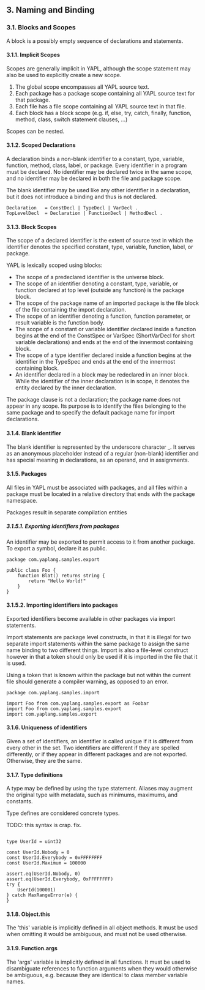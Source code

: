 ## 3. Naming and Binding

### 3.1. Blocks and Scopes 

A block is a possibly empty sequence of declarations and statements.  

#### 3.1.1. Implicit Scopes

Scopes are generally implicit in YAPL, although the scope statement may also be used to explicitly create a new scope.

1. The global scope encompasses all YAPL source text.
2. Each package has a package scope containing all YAPL source text for that package.
3. Each file has a file scope containing all YAPL source text in that file.
4. Each block has a block scope (e.g. if, else, try, catch, finally, function, method, class, switch statement clauses, ...)

Scopes can be nested.

#### 3.1.2. Scoped Declarations

A declaration binds a non-blank identifier to a constant, type, variable, function, method, class, label, or package. Every identifier in a program must be declared. No identifier may be declared twice in the same scope, and no identifier may be declared in both the file and package scope.

The blank identifier may be used like any other identifier in a declaration, but it does not introduce a binding and thus is not declared.

```
Declaration   = ConstDecl | TypeDecl | VarDecl .
TopLevelDecl  = Declaration | FunctionDecl | MethodDecl .
```

#### 3.1.3. Block Scopes

The scope of a declared identifier is the extent of source text in which the identifier denotes the specified constant, type, variable, function, label, or package.

YAPL is lexically scoped using blocks:

- The scope of a predeclared identifier is the universe block.
- The scope of an identifier denoting a constant, type, variable, or function declared at top level (outside any function) is the package block.
- The scope of the package name of an imported package is the file block of the file containing the import declaration.
- The scope of an identifier denoting a function, function parameter, or result variable is the function body.
- The scope of a constant or variable identifier declared inside a function begins at the end of the ConstSpec or VarSpec (ShortVarDecl for short variable declarations) and ends at the end of the innermost containing block.
- The scope of a type identifier declared inside a function begins at the identifier in the TypeSpec and ends at the end of the innermost containing block.
- An identifier declared in a block may be redeclared in an inner block. While the identifier of the inner declaration is in scope, it denotes the entity declared by the inner declaration.

The package clause is not a declaration; the package name does not appear in any scope. Its purpose is to identify the files belonging to the same package and to specify the default package name for import declarations.

#### 3.1.4. Blank identifier

The blank identifier is represented by the underscore character _. It serves as an anonymous placeholder instead of a regular (non-blank) identifier and has special meaning in declarations, as an operand, and in assignments.

#### 3.1.5. Packages

All files in YAPL must be associated with packages, and all files within a package must be located in a relative directory that ends with the package namespace.

Packages result in separate compilation entities

##### 3.1.5.1. Exporting identifiers from packages

An identifier may be exported to permit access to it from another package. To export a symbol, declare it as public.

```
package com.yaplang.samples.export

public class Foo {
    function Blat() returns string {
        return "Hello World!"
    }
}
```

#### 3.1.5.2. Importing identifiers into packages

Exported identifiers become available in other packages via import statements.

Import statements are package level constructs, in that it is illegal for two separate import statements within the same package to assign the same name binding to two different things. Import is also a file-level construct however in that a token should only be used if it is imported in the file that it is used.

Using a token that is known within the package but not within the current file should generate a compiler warning, as opposed to an error.

```
package com.yaplang.samples.import

import Foo from com.yaplang.samples.export as Foobar
import Foo from com.yaplang.samples.export
import com.yaplang.samples.export

```

#### 3.1.6. Uniqueness of identifiers

Given a set of identifiers, an identifier is called unique if it is different from every other in the set. Two identifiers are different if they are spelled differently, or if they appear in different packages and are not exported. Otherwise, they are the same.

#### 3.1.7. Type definitions

A type may be defined by using the type statement.  Aliases may augment the original type with metadata, such as minimums, maximums, and constants. 

Type defines are considered concrete types.

TODO: this syntax is crap. fix.

```

type UserId = uint32

const UserId.Nobody = 0
const UserId.Everybody = 0xFFFFFFFF
const UserId.Maximum = 100000

assert.eq(UserId.Nobody, 0)
assert.eq(UserId.Everybody, 0xFFFFFFFF)
try {
    UserId(100001)
} catch MaxRangeError(e) {
}

```

#### 3.1.8. Object.this

The 'this' variable is implicitly defined in all object methods. It must be used when omitting it would be ambiguous, and must not be used otherwise.

#### 3.1.9. Function.args

The 'args' variable is implicitly defined in all functions. It must be used to disambiguate references to function arguments when they would otherwise be ambiguous, e.g. because they are identical to class member variable names.

